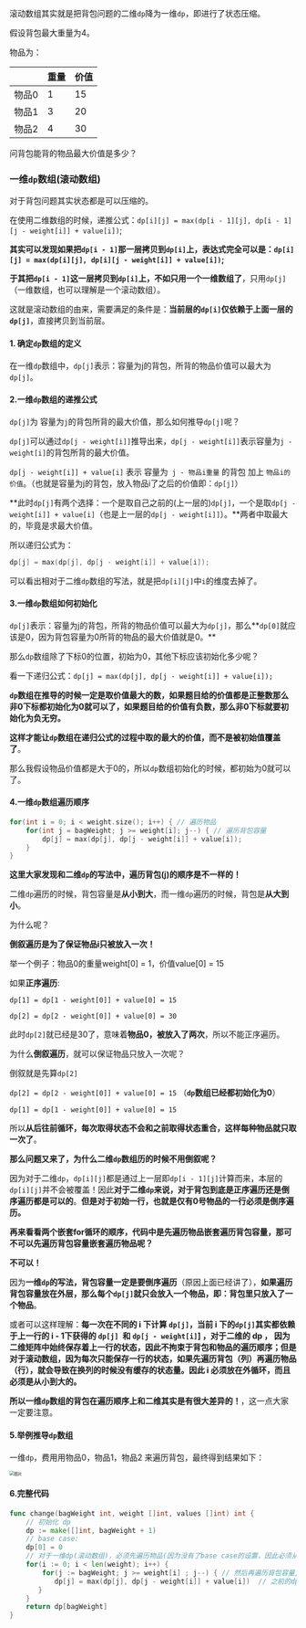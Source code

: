 滚动数组其实就是把背包问题的二维`dp`降为一维`dp`，即进行了状态压缩。

假设背包最大重量为4。

物品为：

|       | 重量 | 价值 |
| :---- | :--- | :--- |
| 物品0 | 1    | 15   |
| 物品1 | 3    | 20   |
| 物品2 | 4    | 30   |

问背包能背的物品最大价值是多少？

### 一维`dp`数组(滚动数组)

对于背包问题其实状态都是可以压缩的。

在使用二维数组的时候，递推公式：`dp[i][j] = max(dp[i - 1][j], dp[i - 1][j - weight[i]] + value[i])`;

**其实可以发现如果把`dp[i - 1]`那一层拷贝到`dp[i]`上，表达式完全可以是：`dp[i][j] = max(dp[i][j], dp[i][j - weight[i]] + value[i])`;**

**于其把`dp[i - 1]`这一层拷贝到`dp[i]`上，不如只用一个一维数组了**，只用`dp[j]`（一维数组，也可以理解是一个滚动数组）。

这就是滚动数组的由来，需要满足的条件是：**当前层的`dp[i]`仅依赖于上面一层的`dp[j]`**，直接拷贝到当前层。

#### 1. 确定`dp`数组的定义

在一维`dp`数组中，`dp[j]`表示：容量为j的背包，所背的物品价值可以最大为`dp[j]`。

#### 2.一维`dp`数组的递推公式

`dp[j]`为 容量为`j`的背包所背的最大价值，那么如何推导`dp[j]`呢？

`dp[j]`可以通过`dp[j - weight[i]]`推导出来，`dp[j - weight[i]]`表示容量为`j - weight[i]`的背包所背的最大价值。

`dp[j - weight[i]] + value[i]` 表示 容量为` j - 物品i重量` 的背包 加上 `物品i的价值`。（也就是容量为j的背包，放入物品i了之后的价值即：`dp[j]`）

**此时`dp[j]`有两个选择：一个是取自己之前的(上一层的)`dp[j]`，一个是取`dp[j - weight[i]] + value[i]`（也是上一层的`dp[j - weight[i]]`）。**两者中取最大的，毕竟是求最大价值。

所以递归公式为：

```go
dp[j] = max(dp[j], dp[j - weight[i]] + value[i]);
```

可以看出相对于二维`dp`数组的写法，就是把`dp[i][j]`中`i`的维度去掉了。

#### 3.一维`dp`数组如何初始化

`dp[j]`表示：容量为j的背包，所背的物品价值可以最大为`dp[j]`，那么**`dp[0]`就应该是0，因为背包容量为0所背的物品的最大价值就是0。**

那么`dp`数组除了下标0的位置，初始为0，其他下标应该初始化多少呢？

看一下递归公式：`dp[j] = max(dp[j], dp[j - weight[i]] + value[i]);`

**`dp`数组在推导的时候一定是取价值最大的数，如果题目给的价值都是正整数那么非0下标都初始化为0就可以了，如果题目给的价值有负数，那么非0下标就要初始化为负无穷。**

**这样才能让`dp`数组在递归公式的过程中取的最大的价值，而不是被初始值覆盖了**。

那么我假设物品价值都是大于0的，所以`dp`数组初始化的时候，都初始为0就可以了。

#### 4.一维`dp`数组遍历顺序

```go
for(int i = 0; i < weight.size(); i++) { // 遍历物品
    for(int j = bagWeight; j >= weight[i]; j--) { // 遍历背包容量
        dp[j] = max(dp[j], dp[j - weight[i]] + value[i]);
    }
}
```

**这里大家发现和二维`dp`的写法中，遍历背包(j)的顺序是不一样的！**

二维`dp`遍历的时候，背包容量是**从小到大**，而一维`dp`遍历的时候，背包是**从大到小**。

为什么呢？

**倒叙遍历是为了保证物品i只被放入一次！**

举一个例子：物品0的重量weight[0] = 1，价值value[0] = 15

如果**正序遍历**:

`dp[1] = dp[1 - weight[0]] + value[0] = 15`

`dp[2] = dp[2 - weight[0]] + value[0] = 30`

此时`dp[2]`就已经是30了，意味着**物品0，被放入了两次**，所以不能正序遍历。

为什么**倒叙遍历**，就可以保证物品只放入一次呢？

倒叙就是先算`dp[2]`

`dp[2] = dp[2 - weight[0]] + value[0] = 15`  （**`dp`数组已经都初始化为0**）

`dp[1] = dp[1 - weight[0]] + value[0] = 15`

所以**从后往前循环，每次取得状态不会和之前取得状态重合，这样每种物品就只取一次了**。

**那么问题又来了，为什么二维`dp`数组历的时候不用倒叙呢？**

因为对于二维`dp`，`dp[i][j]`都是通过上一层即`dp[i - 1][j]`计算而来，本层的`dp[i][j]`并不会被覆盖！因此**对于二维`dp`来说，对于背包到底是正序遍历还是倒序遍历都是可以的**。**但是对于初始一行，也就是仅有0号物品的一行必须是倒序遍历。**



**再来看看两个嵌套for循环的顺序，代码中是先遍历物品嵌套遍历背包容量，那可不可以先遍历背包容量嵌套遍历物品呢？**

**不可以！**

因为**一维`dp`的写法，背包容量一定是要倒序遍历**（原因上面已经讲了），**如果遍历背包容量放在外层，那么每个`dp[j]`就只会放入一个物品，即：背包里只放入了一个物品**。

或者可以这样理解：**每一次在不同的 i 下计算 `dp[j]`，当前 i 下的`dp[j]`其实都依赖于上一行的 i - 1下获得的 `dp[j] `和 `dp[j - weight[i]`] ，对于二维的 dp ， 因为二维矩阵中始终保存着上一行的状态，因此不拘束于背包和物品的遍历顺序；但是对于滚动数组，因为每次只能保存一行的状态，如果先遍历背包（列）再遍历物品（行），就会导致在换列的时候没有缓存的状态量。因此 i 必须放在外循环，而且必须是从小到大的。**

**所以一维`dp`数组的背包在遍历顺序上和二维其实是有很大差异的！**，这一点大家一定要注意。

#### 5.举例推导`dp`数组

一维`dp`，费用用物品0，物品1，物品2 来遍历背包，最终得到结果如下：

<img src="https://mmbiz.qpic.cn/mmbiz_png/ciaqDnJprwv65uJ2vbfGG2z2z5I4x6SbkvGWMRfLXxtNqtKXH1wpsqj21bKevc5xzHrRJiaXXZo2C6ojcKMYW05Q/640?wx_fmt=png&wxfrom=5&wx_lazy=1&wx_co=1" alt="图片" style="zoom:50%;" />

#### 6.完整代码

```go
func change(bagWeight int, weight []int, values []int) int {
    // 初始化 dp
    dp := make([]int, bagWeight + 1)
    // base case: 
	dp[0] = 0
    // 对于一维dp(滚动数组)，必须先遍历物品(因为没有了base case的设置，因此必须从第0个物品开始)
    for(i := 0; i < len(weight); i++) { 
        for(j := bagWeight; j >= weight[i] ; j--) { // 然后再遍历背包容量,且必须是倒序(保证物品不被重复使用)
           dp[j] = max(dp[j], dp[j - weight[i]] + value[i])  // 之前的dp[j]是指之前的i下计算获得的dp[j]
       }
    }  
    return dp[bagWeight]
}
```

